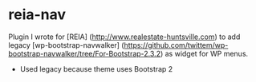 # reia-nav
Plugin I wrote for [REIA] (http://www.realestate-huntsville.com) to add legacy [wp-bootstrap-navwalker] (https://github.com/twittem/wp-bootstrap-navwalker/tree/For-Bootstrap-2.3.2) as widget for WP menus.

* Used legacy because theme uses Bootstrap 2
